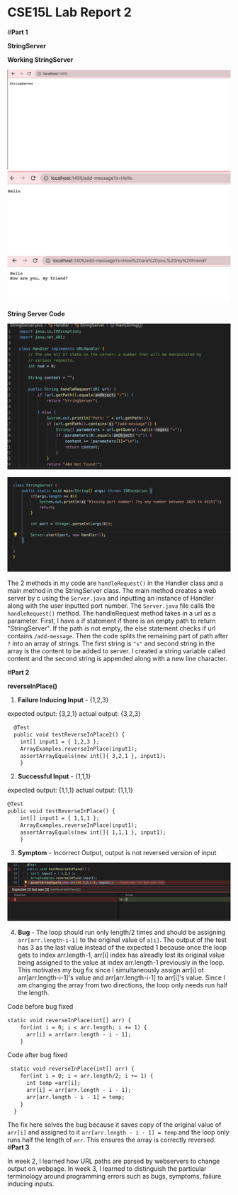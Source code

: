 CSE15L Lab Report 2
=====


#__Part 1__

__StringServer__

__Working StringServer__

![Image](StringSrvr1.png)
![Image](StringSrvr2.png)
![Image](StringSrvr3.png)

__String Server Code__

![Image](StringServerCode1.png)

![Image](StringServerCode2.png)

The 2 methods in my code are `handleRequest()` in the Handler class and a main method in the StringServer class. The main method creates a web server by
c using the `Server.java` and inputting an instance of Handler along with the user inputted port number. The `Server.java` file calls the `handleRequest()` method.
The handleRequest method takes in a url as a parameter. First, I have a if statement if there is an empty path to return "StringServer".
If the path is not empty, the else statement checks if url contains `/add-message`. Then the code splits the remaining part of path after `?` into an array of strings.
The first string is `"s"` and second string in the array is the content to be added to server. I created a string variable called content and 
the second string is appended along with a new line character.


#__Part 2__


__reverseInPlace()__

1) __Failure Inducing Input__ - {1,2,3}

expected output: {3,2,1}  actual output: {3,2,3}
```
  @Test
  public void testReverseInPlace2() {
    int[] input1 = { 1,2,3 };
    ArrayExamples.reverseInPlace(input1);
    assertArrayEquals(new int[]{ 3,2,1 }, input1);
	}

```

2) __Successful Input__  - {1,1,1}

expected output: {1,1,1}  actual output: {1,1,1}

```
@Test 
public void testReverseInPlace() {
    int[] input1 = { 1,1,1 };
    ArrayExamples.reverseInPlace(input1);
    assertArrayEquals(new int[]{ 1,1,1 }, input1);
	}
```


3) __Symptom__ - Incorrect Output, output is not reversed version of input

![Image](symptom.png)


4) __Bug__ - The loop should run only length/2 times and should be assigning `arr[arr.length-i-1]` to the original value of `a[i]`.
The output of the test has 3 as the last value instead of the expected 1 because once the loop gets to index arr.length-1, arr[i] index has alreadly lost its original value being assigned to the value at index arr.length-1 previously in the loop. This motivates my bug fix since I simultaneously assign arr[i] ot arr[arr.length-i-1]'s value and arr[arr.length-i-1] to arr[i]'s value. Since I am changing the array from two directions, the loop only needs run half the length.

Code before bug fixed
```
static void reverseInPlace(int[] arr) {
    for(int i = 0; i < arr.length; i += 1) {
      arr[i] = arr[arr.length - i - 1];
    }

```


Code after bug fixed 
```
 static void reverseInPlace(int[] arr) {
    for(int i = 0; i < arr.length/2; i += 1) {
      int temp =arr[i];
      arr[i] = arr[arr.length - i - 1];
      arr[arr.length - i - 1] = temp;
    }
  }

```
The fix here solves the bug because it saves copy of the original value of `arr[i]` and assigned to it `arr[arr.length - i - 1] = temp` and the loop only
runs half the length of `arr`. This ensures the array is correctly reversed.
#__Part 3__

In week 2, I learned how URL paths are parsed by webservers to change output on webpage. In week 3, I learned to distinguish the particular terminology
around programming errors such as bugs, symptoms, failure inducing inputs.




